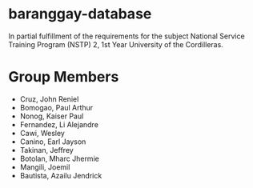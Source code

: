# baranggay-database
In partial fulfillment of the requirements for the subject National Service Training Program (NSTP) 2, 1st Year University of the Cordilleras.

# Group Members
- Cruz, John Reniel
- Bomogao, Paul Arthur
- Nonog, Kaiser Paul
- Fernandez, Li Alejandre
- Cawi, Wesley
- Canino, Earl Jayson
- Takinan, Jeffrey
- Botolan, Mharc Jhermie
- Mangili, Joemil
- Bautista, Azailu Jendrick
